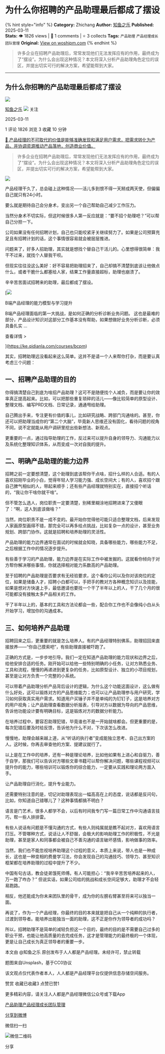# 为什么你招聘的产品助理最后都成了摆设
{% hint style="info" %}
**Category:** Zhichang
**Author:** [知鱼之乐](https://www.woshipm.com/u/203822)
**Published:** 2025-03-11  
**Stats:** 👁️ 1826 views | 💬 1 comments | ⭐ 3 collects
**Tags:** `产品助理` `产品经理成长` `团队管理`
**Original:** [View on woshipm.com](https://www.woshipm.com/zhichang/6190358.html)
{% endhint %}
> 许多企业在招聘产品助理后，常常发现他们无法发挥应有的作用，最终成为了“摆设”。为什么会出现这种情况？本文将深入分析产品助理角色定位的误区，并提出切实可行的解决方案，希望能帮到大家。

---

## 为什么你招聘的产品助理最后都成了摆设

[![](https://static.woshipm.com/view/woshipm_api_def_20240102145628_5750.jpeg?imageView2/1/w/72/h/72/q/100)](https://www.woshipm.com/u/203822)

[知鱼之乐](https://www.woshipm.com/u/203822) ![](https://static.woshipm.com/tag/1101_1@2x.png) 关注

2025-03-11

1 评论 1826 浏览 3 收藏 10 分钟

[🔗 产品经理的不可取代的价值是能够准确发现和满足用户需求，把需求转化为产品，并协调资源推动产品落地，创造商业价值。](https://ke.qidianla.com/courses/90pm)

> 许多企业在招聘产品助理后，常常发现他们无法发挥应有的作用，最终成为了“摆设”。为什么会出现这种情况？本文将深入分析产品助理角色定位的误区，并提出切实可行的解决方案，希望能帮到大家。

![](https://image.woshipm.com/2023/04/13/e792f2ba-d9e1-11ed-a8b0-00163e0b5ff3.jpg)

产品经理干久了，总会碰上这种情况——活儿多到恨不得一天掰成两天使，但偏偏自己就只有24小时。

要么就是期待自己会分身术，变出另一个自己帮助自己减少工作压力。

当然分身术不切实际，但这时候很多人第一反应就是：“要不招个助理吧？”可以帮自己分担一下。

公司如果没有任何招聘计划，自己也只能咬紧牙关继续努力了。如果是公司预算充足且有招聘计划的话，这个事情很容易就会被层层推进。

问题来了，好多人招助理，其实就是想找个替自己干活儿的。心里想得很简单：我干不过来，就找个人替我干呗。

但现实往往没这么美好：好不容易把助理招来了，自己却搞不清楚到底该让他做点什么，或者干脆什么都塞给人家，结果工作量直接超标，助理也崩溃了。

辛辛苦苦面试招聘来的助理，最后都成了摆设。

[![](https://image.woshipm.com/2023/08/02/1554eea8-30e3-11ee-88e7-00163e0b5ff3.png)

B端产品经理的能力模型与学习提升

B端产品经理面临的第一大挑战，是如何正确的分析诊断业务问题。 这也是最难的部分，产品设计知识对这部分工作基本没有帮助，如果想做好业务分析诊断，必须具备扎实 ...

查看详情 >

](https://ke.qidianla.com/courses/bcpm)

其实，招聘助理远没看起来这么简单。这并不是请一个人来帮你打杂，而是要认真考虑三个问题：

## 一、招聘产品助理的目的

你得搞清楚自己到底为啥招产品助理？这可不是随便找个人减负，而是要让你的效率真正提高起来。比如，可以把那些重复琐碎的活儿——像比较简单的原型设计、整理文档、编写PRD文档、日常记录，通通甩给助理。

自己腾出手来，专注更有价值的事儿，比如研究战略、跨部门沟通啥的。甚至，你还可以把助理当成你的“第二个大脑”，毕竟新人思维还没有固化，看待问题的视角不同，说不定就能从用户调研里挖出些新想法、新观点。

更重要的一点，通过指导助理的工作，反过来可以提升自身的领导力、沟通能力以及系统化整理知识体系，从而变成一次对自我的提升。

## 二、明确产品助理的能力边界

招聘之前一定要想清楚，这个助理到底该帮你干点啥，招什么样的人合适。有的人喜欢招刚毕业的小白，觉得年轻人学习能力强、成长空间大；有的人，喜欢招个跟自己脾气相似的人，带起来顺手；还有些产品经理就特别实在，直接招个听话的，“我让你干啥你就干啥”。

但不管怎么选人，岗位职责一定要清楚，别稀里糊涂地招聘进来了又傻眼了：“啊，这人到底该做啥？”

当然，岗位职责不是一成不变的。最开始你觉得他可能只适合整理文档，后来发现人家画原型画得不错，那完全可以再多给点挑战，比如复杂一点的设计，甚至业务规划、跨部门协作。这就是招聘和培养助理的灵活性。

产品助理的能力边界通常在面试的时候就会知晓，具备哪些能力，哪些能力不足，之后根据工作中的情况逐步提升。

有些善于学习的产品助理，能力边界是在实际工作中被发掘的。这就看你倾向于对方帮你解决哪些事情，你就选择相对能力系数高的产品助理。

至于招聘的产品助理是否要求有无经验要求，这个看你公司以及你对该岗位的定位，如果是储备人才，招聘小白都可以，手把手的教对方各种概念知识以及技能，如果是想对方快速上手，最低邀请也要找一个干了半年以上的人，干了几个月的很可能都没有接触太多产品相关的工作。

干了半年以上的，基本的工具和方法论都会一些，配合你工作也不会像纯小白从头开始学习，增加你的沟通成本。

## 三、如何培养产品助理

招聘回来之后，更重要的就是怎么培养人。有的产品经理特别佛系，助理招回来直接放养——“你自己摸索吧”，有些助理直接被吓跑了。

正确的方式是，一步步地引导。我们一定在知道产品助理的能力现状和边界之后，给他安排合适的任务。刚开始可以给他一些特别明确的小任务，让对方熟悉业务、工具和流程，慢慢的再递进到更复杂的任务，比如原型设计、独立的小项目规划，甚至是让对方负责一个完整的小系统。

可以带着产品助理分析产品背后设计的逻辑，为什么这个功能这面设计，这么做有什么好处，这可以锻炼对方的产品思维能力；也可以让产品助理参与用户研究，学习如何获取真实用户需求。知道用户买锤子并不是单纯的为钉钉子，这是培养对方的用户视角；让产品助理查看数据分析报表，引导对方以数据为导向的产品思维，告诉他功能设计要有明确目标，这是锻炼对方的数据分析能力。

在培养过程中，要容忍助理犯错，毕竟谁也不是一开始就啥都会。但更重要的是，每次犯错后要及时给反馈，告诉他为什么不对，下次该怎么改进。

慢慢地，助理会越来越上道，从“听话的执行者”变成能独立思考、自己出方案的人。这时候，你再去审查他的方案、提建议就行了。

以上是在工作中的培养，还有一种是理论培养，比如他如果有上进心和自驱力，善于自学，那我们可以告诉对方哪些文章书籍可以帮你解决问题，哪些课程视频可以提升你的能力，哪些培训可以锻炼你的综合能力，一定要从实践和理论两方面入手。

让产品助理自行消化，提升专业能力。

还需要特别注意的是，切记对助理表现出一幅高高在上的态度，说话都是反问句，比如，你知道自己错哪儿了？这种事情都搞不明白？

语言是门艺术，很多人都学不会，以后有时间我专门写一篇日常工作中沟通语言技巧，帮一些人排排雷。

有些人说话有问题是不懂沟通的方式，有些人则纯属就是瞧不起对方，喜欢用语言打压。不管哪种方式，说话让人不舒服，会极大的影响助理工作的积极性，不光是助理，甚至是家人和同事都会被自己不善沟通的语言破坏感情，影响做事的效率。

当然，我们也不能忽视培养助理这个过程的意义，本质上来说，带人也是一种成长，这也是一种变相的费曼学习法，你会发现自己的沟通技巧、领导力、甚至知识框架都在培养助理的过程中提升了不少。

中国有句古话，教会徒弟饿死师傅。有人可能担心：“我辛辛苦苦培养起来的人，万一跑了咋办？” 但说实话，如果公司给的挑战和成长空间足够大，助理才不会轻易跑路。

相反，他还能成为你未来团队里的骨干，成为你的左膀右臂甚至将来可以独当一面。

再说了，作为一个产品经理，你最终的目的本来就是把自己从一个纯粹的执行者，过渡到领导者。能培养出能独当一面的助理，这不正是你作为领导者的成功吗？

所以，招聘助理不是简单的减轻负担这一个目的，最终的目的是不需要自己过多的职业干预，也能让他高质量的去完成任务，这才是管理能力的最终极的一个体现，更是让自己成长为真正领导者的重要一步。

本文由 @知鱼之乐 原创发布于人人都是产品经理。未经许可，禁止转载

题图来自Unsplash，基于CC0协议

该文观点仅代表作者本人，人人都是产品经理平台仅提供信息存储空间服务。

赞赏 收藏已收藏3 点赞已赞1

更多精彩内容，请关注人人都是产品经理微信公众号或下载App

[产品助理](https://www.woshipm.com/tag/%e4%ba%a7%e5%93%81%e5%8a%a9%e7%90%86)[产品经理成长](https://www.woshipm.com/tag/%e4%ba%a7%e5%93%81%e7%bb%8f%e7%90%86%e6%88%90%e9%95%bf)[团队管理](https://www.woshipm.com/tag/%e5%9b%a2%e9%98%9f%e7%ae%a1%e7%90%86)

[分享到微博](https://service.weibo.com/share/share.php?appkey=2775287854&title=为什么你招聘的产品助理最后都成了摆设&url=https://www.woshipm.com/zhichang/6190358.html&pic=https://image.woshipm.com/2023/04/13/e792f2ba-d9e1-11ed-a8b0-00163e0b5ff3.jpg)

微信扫一扫

![微信二维码](https://api.pwmqr.com/qrcode/create/?url=https://www.woshipm.com/zhichang/6190358.html)

分享